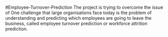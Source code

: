 #Employee-Turnover-Prediction
The project is trying to overcome the issue of One challenge that large organisations face today 
is the problem of understanding and predicting which employees are going to leave the business, 
called employee turnover prediction or workforce attrition prediction.

